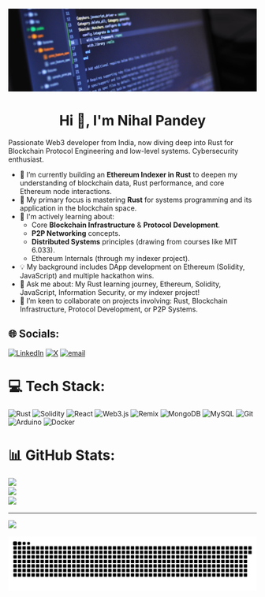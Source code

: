 <p align="center">
  <img src="https://github.com/Nihal-Pandey-2302/Nihal-Pandey-2302/blob/main/Untitled%20design.png" alt="My Awesome Banner" width="800"/> 
  </p>
<h1 align="center">Hi 👋, I'm Nihal Pandey</h1>
Passionate Web3 developer from India, now diving deep into Rust for Blockchain Protocol Engineering and low-level systems. Cybersecurity enthusiast.

* 🔭 I’m currently building an **Ethereum Indexer in Rust** to deepen my understanding of blockchain data, Rust performance, and core Ethereum node interactions.
* 🦀 My primary focus is mastering **Rust** for systems programming and its application in the blockchain space.
* 🌱 I'm actively learning about:
    * Core **Blockchain Infrastructure** & **Protocol Development**.
    * **P2P Networking** concepts.
    * **Distributed Systems** principles (drawing from courses like MIT 6.033).
    * Ethereum Internals (through my indexer project).
* 💡 My background includes DApp development on Ethereum (Solidity, JavaScript) and multiple hackathon wins.
* 💬 Ask me about: My Rust learning journey, Ethereum, Solidity, JavaScript, Information Security, or my indexer project!
* 👯 I’m keen to collaborate on projects involving: Rust, Blockchain Infrastructure, Protocol Development, or P2P Systems.

## 🌐 Socials:
[![LinkedIn](https://img.shields.io/badge/LinkedIn-%230077B5.svg?logo=linkedin&logoColor=white)](https://linkedin.com/in/https://www.linkedin.com/in/nihal-pandey-8529b6257/) [![X](https://img.shields.io/badge/X-black.svg?logo=X&logoColor=white)](https://x.com/PandeyNihal23) [![email](https://img.shields.io/badge/Email-D14836?logo=gmail&logoColor=white)](mailto:pandeynihal232@gmail.com) 

# 💻 Tech Stack:
![Rust](https://img.shields.io/badge/rust-%23000000.svg?style=for-the-badge&logo=rust&logoColor=white) ![Solidity](https://img.shields.io/badge/Solidity-%23363636.svg?style=for-the-badge&logo=solidity&logoColor=white) ![React](https://img.shields.io/badge/react-%2320232a.svg?style=for-the-badge&logo=react&logoColor=%2361DAFB) ![Web3.js](https://img.shields.io/badge/web3.js-F16822?style=for-the-badge&logo=web3.js&logoColor=white) ![Remix](https://img.shields.io/badge/remix-%23000.svg?style=for-the-badge&logo=remix&logoColor=white) ![MongoDB](https://img.shields.io/badge/MongoDB-%234ea94b.svg?style=for-the-badge&logo=mongodb&logoColor=white) ![MySQL](https://img.shields.io/badge/mysql-4479A1.svg?style=for-the-badge&logo=mysql&logoColor=white) ![Git](https://img.shields.io/badge/git-%23F05033.svg?style=for-the-badge&logo=git&logoColor=white) ![Arduino](https://img.shields.io/badge/-Arduino-00979D?style=for-the-badge&logo=Arduino&logoColor=white) ![Docker](https://img.shields.io/badge/docker-%230db7ed.svg?style=for-the-badge&logo=docker&logoColor=white)
# 📊 GitHub Stats:
![](https://github-readme-stats.vercel.app/api?username=Nihal-Pandey-2302&theme=dark&hide_border=false&include_all_commits=false&count_private=false)<br/>
![](https://nirzak-streak-stats.vercel.app/?user=Nihal-Pandey-2302&theme=dark&hide_border=false)<br/>
![](https://github-readme-stats.vercel.app/api/top-langs/?username=Nihal-Pandey-2302&theme=dark&hide_border=false&include_all_commits=false&count_private=false&layout=compact)

---
[![](https://visitcount.itsvg.in/api?id=Nihal-Pandey-2302&icon=0&color=0)](https://visitcount.itsvg.in)

<picture>
  <source media="(prefers-color-scheme: dark)" srcset="https://raw.githubusercontent.com/Nihal-Pandey-2302/Nihal-Pandey-2302/output/github-snake-dark.svg" />
  <source media="(prefers-color-scheme: light)" srcset="https://raw.githubusercontent.com/Nihal-Pandey-2302/Nihal-Pandey-2302/output/github-snake.svg" />
  <img alt="github-snake" src="https://raw.githubusercontent.com/Nihal-Pandey-2302/Nihal-Pandey-2302/output/github-snake.svg" />
</picture>

<!-- Proudly created with GPRM ( https://gprm.itsvg.in ) -->
